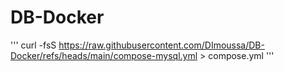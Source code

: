 # DB-Docker

'''
curl -fsS https://raw.githubusercontent.com/DImoussa/DB-Docker/refs/heads/main/compose-mysql.yml > compose.yml
'''
